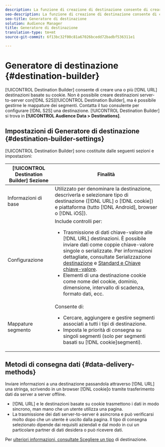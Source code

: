```yaml
---
description: La funzione di creazione di destinazione consente di creare destinazioni URL basate su cookie o DNL. Non è possibile creare destinazioni server-to-server (S 2 S) con Generatore di destinazione, ma puoi gestirne le mappature dei segmenti. Contatta il tuo consulente per impostare una destinazione S 2 S. Il Generatore di destinazione si trova in Dati audience > Destinazioni.
seo-description: La funzione di creazione di destinazione consente di creare destinazioni URL basate su cookie o DNL. Non è possibile creare destinazioni server-to-server (S 2 S) con Generatore di destinazione, ma puoi gestirne le mappature dei segmenti. Contatta il tuo consulente per impostare una destinazione S 2 S. Il Generatore di destinazione si trova in Dati audience > Destinazioni.
seo-title: Generatore di destinazione
solution: Audience Manager
title: Generatore di destinazione
translation-type: tm+mt
source-git-commit: 6f13bc32f00c81a67026bcedd72badbf536311e1

---
```



# Generatore di destinazione {#destination-builder}

[!UICONTROL Destination Builder] consente di creare una o più [!DNL URL] destinazioni basate su cookie. Non è possibile creare destinazioni server-to-server con[!DNL S2S][!UICONTROL Destination Builder], ma è possibile gestirne le mappature dei segmenti. Contatta il tuo consulente per configurare [!DNL S2S] una destinazione. [!UICONTROL Destination Builder] si trova in **[!UICONTROL Audience Data > Destinations]**.

## Impostazioni di Generatore di destinazione {#destination-builder-settings}

<!-- destination-builder.xml -->

[!UICONTROL Destination Builder] sono costituite dalle seguenti sezioni e impostazioni:

| [!UICONTROL Destination Builder] Sezione | Finalità |
|--- |--- |
| Informazioni di base | Utilizzato per denominare la destinazione, descriverla e selezionare tipo di destinazione ([!DNL URL] o [!DNL cookie]) e piattaforma (tutto [!DNL Android], browser o [!DNL iOS]). |
| Configurazione | Include controlli per: <br/><ul><li>Trasmissione di dati chiave-valore alle [!DNL URL] destinazioni. È possibile inviare dati come coppie chiave-valore singole o serializzate. Per informazioni dettagliate, consultate Serializzazione [destinazione](../../features/destinations/key-value-pairs.md#destination-serialized) e [Standard e Chiave chiave-valore](../../features/destinations/key-value-pairs.md). </li><li>Elementi di una destinazione cookie come nome del cookie, dominio, dimensione, intervallo di scadenza, formato dati, ecc.</li></ul> |
| Mappature segmento | Consente di: <br/><ul><li>Cercare, aggiungere e gestire segmenti associati a tutti i tipi di destinazione. </li><li>Imposta le priorità di consegna su singoli segmenti (solo per segmenti basati su [!DNL cookie]segmenti).</li></ul> |

## Metodi di consegna dati {#data-delivery-methods}

Inviare informazioni a una destinazione passandola attraverso [!DNL URL] una stringa, scrivendo in un browser [!DNL cookie]o tramite trasferimento dati da server a server offline.

* [!DNL URL] e le destinazioni basate su cookie trasmettono i dati in modo sincrono, man mano che un utente utilizza una pagina.
* La trasmissione dei dati server-to-server è asincrona e può verificarsi molto dopo che un utente è uscito dalla pagina. Il tipo di consegna selezionato dipende dai requisiti aziendali e dal modo in cui un particolare partner di dati desidera o può ricevere dati.

Per [ulteriori informazioni, consultate Scegliere un tipo](../../features/destinations/destinations.md) di destinazione.